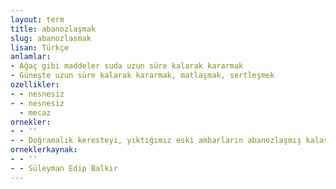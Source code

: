 ```yaml
---
layout: term
title: abanozlaşmak
slug: abanozlasmak
lisan: Türkçe
anlamlar:
- Ağaç gibi maddeler suda uzun süre kalarak kararmak
- Güneşte uzun süre kalarak kararmak, matlaşmak, sertleşmek
ozellikler:
- - nesnesiz
- - nesnesiz
  - mecaz
ornekler:
- - ''
- - Doğramalık keresteyi, yıktığımız eski ambarların abanozlaşmış kalaslarından sağladık.
orneklerkaynak:
- - ''
- - Süleyman Edip Balkır
---
```

